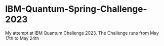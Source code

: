 # IBM-Quantum-Spring-Challenge-2023
My attempt at IBM Quantum Challenge 2023. The Challenge runs from May 17th to May 24th

